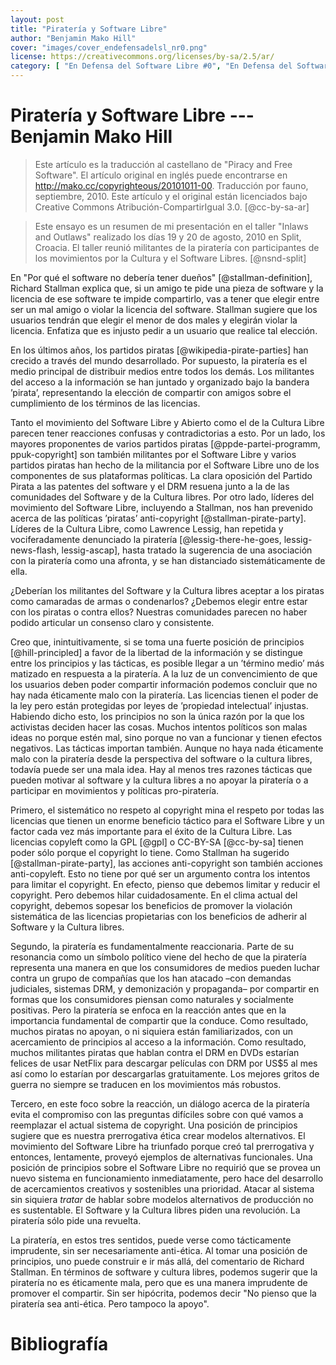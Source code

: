 ```yaml
---
layout: post
title: "Piratería y Software Libre"
author: "Benjamin Mako Hill"
cover: "images/cover_endefensadelsl_nr0.png"
license: https://creativecommons.org/licenses/by-sa/2.5/ar/
category: [ "En Defensa del Software Libre #0", "En Defensa del Software Libre #0-1" ]
---
```


Piratería y Software Libre --- Benjamin Mako Hill
=================================================

> Este artículo es la traducción al castellano de "Piracy and Free
> Software". El artículo original en inglés puede encontrarse en
> <http://mako.cc/copyrighteous/20101011-00>. Traducción por fauno,
> septiembre, 2010. Este artículo y el original están licenciados bajo
> Creative Commons Atribución-CompartirIgual 3.0. [@cc-by-sa-ar]

> Este ensayo es un resumen de mi presentación en el taller "Inlaws
> and Outlaws" realizado los días 19 y 20 de agosto, 2010 en Split,
> Croacia. El taller reunió militantes de la piratería con participantes
> de los movimientos por la Cultura y el Software Libres. [@nsnd-split]

En "Por qué el software no debería tener dueños" [@stallman-definition],
Richard Stallman explica que, si un amigo te pide una pieza de software
y la licencia de ese software te impide compartirlo, vas a tener que
elegir entre ser un mal amigo o violar la licencia del software.
Stallman sugiere que los usuarios tendrán que elegir el menor de dos
males y elegirán violar la licencia. Enfatiza que es injusto pedir a un
usuario que realice tal elección.

En los últimos años, los partidos piratas [@wikipedia-pirate-parties]
han crecido a través del mundo desarrollado. Por supuesto, la piratería
es el medio principal de distribuir medios entre todos los demás. Los
militantes del acceso a la información se han juntado y organizado bajo
la bandera ’pirata’, representando la elección de compartir con amigos
sobre el cumplimiento de los términos de las licencias.

Tanto el movimiento del Software Libre y Abierto como el de la Cultura
Libre parecen tener reacciones confusas y contradictorias a esto. Por un
lado, los mayores proponentes de varios partidos piratas
[@ppde-partei-programm, ppuk-copyright] son también militantes por el
Software Libre y varios partidos piratas han hecho de la militancia por
el Software Libre uno de los componentes de sus plataformas políticas.
La clara oposición del Partido Pirata a las patentes del software y el
DRM resuena junto a la de las comunidades del Software y de la Cultura
libres. Por otro lado, líderes del movimiento del Software Libre,
incluyendo a Stallman, nos han prevenido acerca de las políticas
’piratas’ anti-copyright [@stallman-pirate-party].  Líderes de la
Cultura Libre, como Lawrence Lessig, han repetida y vociferadamente
denunciado la piratería [@lessig-there-he-goes, lessig-news-flash,
lessig-ascap], hasta tratado la sugerencia de una asociación con la
piratería como una afronta, y se han distanciado sistemáticamente de
ella.

¿Deberían los militantes del Software y la Cultura libres aceptar a los
piratas como camaradas de armas o condenarlos? ¿Debemos elegir entre
estar con los piratas o contra ellos? Nuestras comunidades parecen no
haber podido articular un consenso claro y consistente.

Creo que, inintuitivamente, si se toma una fuerte posición de principios
[@hill-principled] a favor de la libertad de la información y se
distingue entre los principios y las tácticas, es posible llegar a un
’término medio’ más matizado en respuesta a la piratería. A la luz de un
convencimiento de que los usuarios deben poder compartir información
podemos concluir que no hay nada éticamente malo con la piratería. Las
licencias tienen el poder de la ley pero están protegidas por leyes de
’propiedad intelectual’ injustas. Habiendo dicho esto, los principios no
son la única razón por la que los activistas deciden hacer las cosas.
Muchos intentos políticos son malas ideas no porque estén mal, sino
porque no van a funcionar y tienen efectos negativos. Las tácticas
importan también. Aunque no haya nada éticamente malo con la piratería
desde la perspectiva del software o la cultura libres, todavía puede ser
una mala idea. Hay al menos tres razones tácticas que pueden motivar al
software y la cultura libres a no apoyar la piratería o a participar en
movimientos y políticas pro-piratería.

Primero, el sistemático no respeto al copyright mina el respeto por
todas las licencias que tienen un enorme beneficio táctico para el
Software Libre y un factor cada vez más importante para el éxito de la
Cultura Libre. Las licencias copyleft como la GPL [@gpl] o CC-BY-SA
[@cc-by-sa] tienen poder sólo porque el copyright lo tiene.  Como
Stallman ha sugerido [@stallman-pirate-party], las acciones
anti-copyright son también acciones anti-copyleft. Esto no tiene por qué
ser un argumento contra los intentos para limitar el copyright. En
efecto, pienso que debemos limitar y reducir el copyright. Pero debemos
hilar cuidadosamente. En el clima actual del copyright, debemos sopesar
los beneficios de promover la violación sistemática de las licencias
propietarias con los beneficios de adherir al Software y la Cultura
libres.

Segundo, la piratería es fundamentalmente reaccionaria. Parte de su
resonancia como un símbolo político viene del hecho de que la piratería
representa una manera en que los consumidores de medios pueden luchar
contra un grupo de compañías que los han atacado –con demandas
judiciales, sistemas DRM, y demonización y propaganda– por compartir en
formas que los consumidores piensan como naturales y socialmente
positivas. Pero la piratería se enfoca en la reacción antes que en la
importancia fundamental de compartir que la conduce. Como resultado,
muchos piratas no apoyan, o ni siquiera están familiarizados, con un
acercamiento de principios al acceso a la información. Como resultado,
muchos militantes piratas que hablan contra el DRM en DVDs estarían
felices de usar NetFlix para descargar películas con DRM por US\$5 al
mes así como lo estarían por descargarlas gratuitamente. Los mejores
gritos de guerra no siempre se traducen en los movimientos más robustos.

Tercero, en este foco sobre la reacción, un diálogo acerca de la
piratería evita el compromiso con las preguntas difíciles sobre con qué
vamos a reemplazar el actual sistema de copyright. Una posición de
principios sugiere que es nuestra prerrogativa ética crear modelos
alternativos. El movimiento del Software Libre ha triunfado porque creó
tal prerrogativa y entonces, lentamente, proveyó ejemplos de
alternativas funcionales. Una posición de principios sobre el Software
Libre no requirió que se provea un nuevo sistema en funcionamiento
inmediatamente, pero hace del desarrollo de acercamientos creativos
y sostenibles una prioridad. Atacar al sistema sin siquiera *tratar* de
hablar sobre modelos alternativos de producción no es sustentable. El
Software y la Cultura libres piden una revolución. La piratería sólo
pide una revuelta.

La piratería, en estos tres sentidos, puede verse como tácticamente
imprudente, sin ser necesariamente anti-ética. Al tomar una posición de
principios, uno puede construir e ir más allá, del comentario de Richard
Stallman. En términos de software y cultura libres, podemos sugerir que
la piratería no es éticamente mala, pero que es una manera imprudente de
promover el compartir. Sin ser hipócrita, podemos decir "No pienso que
la piratería sea anti-ética. Pero tampoco la apoyo".



# Bibliografía


